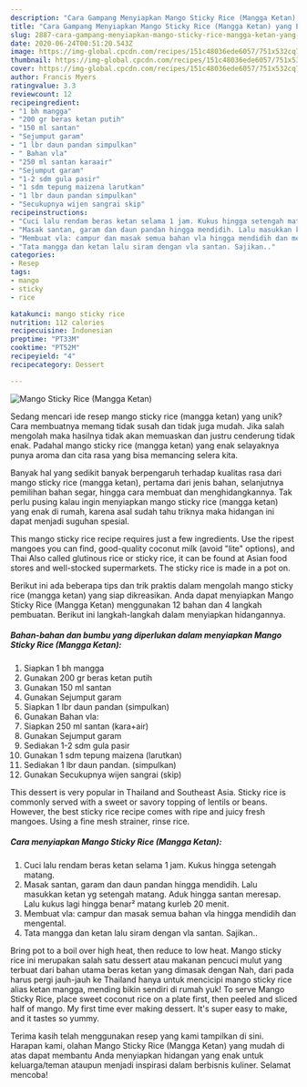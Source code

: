 ```yaml
---
description: "Cara Gampang Menyiapkan Mango Sticky Rice (Mangga Ketan) yang Enak Banget"
title: "Cara Gampang Menyiapkan Mango Sticky Rice (Mangga Ketan) yang Enak Banget"
slug: 2887-cara-gampang-menyiapkan-mango-sticky-rice-mangga-ketan-yang-enak-banget
date: 2020-06-24T00:51:20.543Z
image: https://img-global.cpcdn.com/recipes/151c48036ede6057/751x532cq70/mango-sticky-rice-mangga-ketan-foto-resep-utama.jpg
thumbnail: https://img-global.cpcdn.com/recipes/151c48036ede6057/751x532cq70/mango-sticky-rice-mangga-ketan-foto-resep-utama.jpg
cover: https://img-global.cpcdn.com/recipes/151c48036ede6057/751x532cq70/mango-sticky-rice-mangga-ketan-foto-resep-utama.jpg
author: Francis Myers
ratingvalue: 3.3
reviewcount: 12
recipeingredient:
- "1 bh mangga"
- "200 gr beras ketan putih"
- "150 ml santan"
- "Sejumput garam"
- "1 lbr daun pandan simpulkan"
- " Bahan vla"
- "250 ml santan karaair"
- "Sejumput garam"
- "1-2 sdm gula pasir"
- "1 sdm tepung maizena larutkan"
- "1 lbr daun pandan simpulkan"
- "Secukupnya wijen sangrai skip"
recipeinstructions:
- "Cuci lalu rendam beras ketan selama 1 jam. Kukus hingga setengah matang."
- "Masak santan, garam dan daun pandan hingga mendidih. Lalu masukkan ketan yg setengah matang. Aduk hingga santan meresap. Lalu kukus lagi hingga benar² matang kurleb 20 menit."
- "Membuat vla: campur dan masak semua bahan vla hingga mendidih dan mengental."
- "Tata mangga dan ketan lalu siram dengan vla santan. Sajikan.."
categories:
- Resep
tags:
- mango
- sticky
- rice

katakunci: mango sticky rice 
nutrition: 112 calories
recipecuisine: Indonesian
preptime: "PT33M"
cooktime: "PT52M"
recipeyield: "4"
recipecategory: Dessert

---
```



![Mango Sticky Rice (Mangga Ketan)](https://img-global.cpcdn.com/recipes/151c48036ede6057/751x532cq70/mango-sticky-rice-mangga-ketan-foto-resep-utama.jpg)

Sedang mencari ide resep mango sticky rice (mangga ketan) yang unik? Cara membuatnya memang tidak susah dan tidak juga mudah. Jika salah mengolah maka hasilnya tidak akan memuaskan dan justru cenderung tidak enak. Padahal mango sticky rice (mangga ketan) yang enak selayaknya punya aroma dan cita rasa yang bisa memancing selera kita.

Banyak hal yang sedikit banyak berpengaruh terhadap kualitas rasa dari mango sticky rice (mangga ketan), pertama dari jenis bahan, selanjutnya pemilihan bahan segar, hingga cara membuat dan menghidangkannya. Tak perlu pusing kalau ingin menyiapkan mango sticky rice (mangga ketan) yang enak di rumah, karena asal sudah tahu triknya maka hidangan ini dapat menjadi suguhan spesial.

This mango sticky rice recipe requires just a few ingredients. Use the ripest mangoes you can find, good-quality coconut milk (avoid &#34;lite&#34; options), and Thai Also called glutinous rice or sticky rice, it can be found at Asian food stores and well-stocked supermarkets. The sticky rice is made in a pot on.


Berikut ini ada beberapa tips dan trik praktis dalam mengolah mango sticky rice (mangga ketan) yang siap dikreasikan. Anda dapat menyiapkan Mango Sticky Rice (Mangga Ketan) menggunakan 12 bahan dan 4 langkah pembuatan. Berikut ini langkah-langkah dalam menyiapkan hidangannya.

<!--inarticleads1-->

##### Bahan-bahan dan bumbu yang diperlukan dalam menyiapkan Mango Sticky Rice (Mangga Ketan):

1. Siapkan 1 bh mangga
1. Gunakan 200 gr beras ketan putih
1. Gunakan 150 ml santan
1. Gunakan Sejumput garam
1. Siapkan 1 lbr daun pandan (simpulkan)
1. Gunakan  Bahan vla:
1. Siapkan 250 ml santan (kara+air)
1. Gunakan Sejumput garam
1. Sediakan 1-2 sdm gula pasir
1. Gunakan 1 sdm tepung maizena (larutkan)
1. Sediakan 1 lbr daun pandan. (simpulkan)
1. Gunakan Secukupnya wijen sangrai (skip)


This dessert is very popular in Thailand and Southeast Asia. Sticky rice is commonly served with a sweet or savory topping of lentils or beans. However, the best sticky rice recipe comes with ripe and juicy fresh mangoes. Using a fine mesh strainer, rinse rice. 

<!--inarticleads2-->

##### Cara menyiapkan Mango Sticky Rice (Mangga Ketan):

1. Cuci lalu rendam beras ketan selama 1 jam. Kukus hingga setengah matang.
1. Masak santan, garam dan daun pandan hingga mendidih. Lalu masukkan ketan yg setengah matang. Aduk hingga santan meresap. Lalu kukus lagi hingga benar² matang kurleb 20 menit.
1. Membuat vla: campur dan masak semua bahan vla hingga mendidih dan mengental.
1. Tata mangga dan ketan lalu siram dengan vla santan. Sajikan..


Bring pot to a boil over high heat, then reduce to low heat. Mango sticky rice ini merupakan salah satu dessert atau makanan pencuci mulut yang terbuat dari bahan utama beras ketan yang dimasak dengan Nah, dari pada harus pergi jauh-jauh ke Thailand hanya untuk mencicipi mango sticky rice alias ketan mangga, mending bikin sendiri di rumah yuk! To serve Mango Sticky Rice, place sweet coconut rice on a plate first, then peeled and sliced half of mango. My first time ever making dessert. It&#39;s super easy to make, and it tastes so yummy. 

Terima kasih telah menggunakan resep yang kami tampilkan di sini. Harapan kami, olahan Mango Sticky Rice (Mangga Ketan) yang mudah di atas dapat membantu Anda menyiapkan hidangan yang enak untuk keluarga/teman ataupun menjadi inspirasi dalam berbisnis kuliner. Selamat mencoba!
